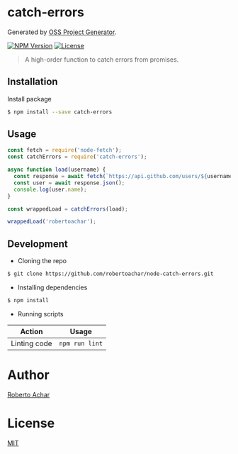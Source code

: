 # catch-errors

Generated by [OSS Project Generator](http://bit.ly/generator-oss-project).

[![NPM Version][npm-badge]][npm-url]
[![License][license-badge]][license-url]

> A high-order function to catch errors from promises.

## Installation

Install package

```bash
$ npm install --save catch-errors
```

## Usage

```js
const fetch = require('node-fetch');
const catchErrors = require('catch-errors');

async function load(username) {
  const response = await fetch(`https://api.github.com/users/${username}`);
  const user = await response.json();
  console.log(user.name);
}

const wrappedLoad = catchErrors(load);

wrappedLoad('robertoachar');
```

## Development

- Cloning the repo

```bash
$ git clone https://github.com/robertoachar/node-catch-errors.git
```

- Installing dependencies

```bash
$ npm install
```

- Running scripts

| Action       | Usage          |
| ------------ | -------------- |
| Linting code | `npm run lint` |

# Author

[Roberto Achar](https://twitter.com/robertoachar)

# License

[MIT](https://github.com/robertoachar/node-catch-errors/blob/master/LICENSE)

[npm-badge]: https://img.shields.io/npm/v/catch-errors.svg
[npm-url]: https://www.npmjs.com/package/catch-errors
[license-badge]: https://img.shields.io/github/license/robertoachar/node-catch-errors.svg
[license-url]: https://opensource.org/licenses/MIT
